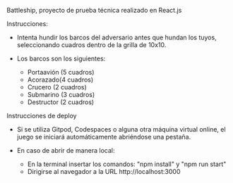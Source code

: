 Battleship, proyecto de prueba técnica realizado en React.js 

Instrucciones:

- Intenta hundir los barcos del adversario antes que hundan los tuyos, seleccionando cuadros dentro de la grilla de 10x10.
- Los barcos son los siguientes:
    
    - Portaavión (5 cuadros)
    - Acorazado(4 cuadros)
    - Crucero (2 cuadros)
    - Submarino (3 cuadros)
    - Destructor (2 cuadros)


Instrucciones de deploy

- Si se utiliza Gitpod, Codespaces o alguna otra máquina virtual online, el juego se iniciará automáticamente abriéndose una pestaña.

- En caso de abrir de manera local:

    - En la terminal insertar los comandos: "npm install" y "npm run start"
    - Dirigirse al navegador a la URL http://localhost:3000

